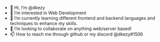 - 👋 Hi, I’m @dkezy
- 👀 I’m interested in Web Development 
- 🌱 I’m currently learning different frontend and backend languages and techniques to enhance my skills.
- 💞️ I’m looking to collaborate on anything web/server based!
- 📫 How to reach me through github or my discord @dkezy#1506

<!---
dkezy/dkezy is a ✨ special ✨ repository because its `README.md` (this file) appears on your GitHub profile.
You can click the Preview link to take a look at your changes.
--->
